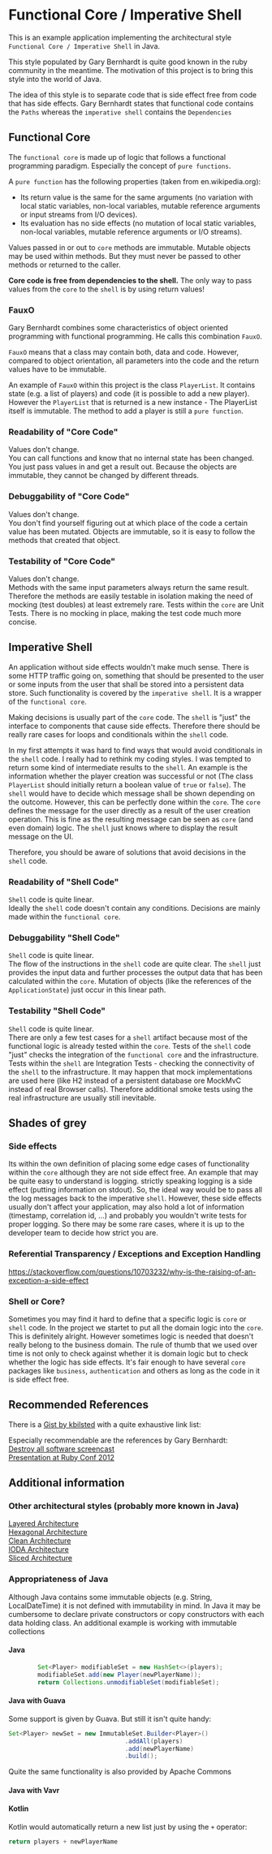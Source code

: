 # Functional Core / Imperative Shell

This is an example application implementing the architectural style `Functional Core / Imperative Shell` in Java.

This style populated by Gary Bernhardt is quite good known in the ruby community in the meantime. The motivation of this project is to bring this style into the world of Java.

The idea of this style is to separate code that is side effect free from code that has side effects. Gary Bernhardt states that functional code contains the `Paths` whereas the `imperative shell` contains the `Dependencies`

## Functional Core

The `functional core` is made up of logic that follows a functional programming paradigm. Especially the concept of `pure functions`.

A `pure function` has the following properties (taken from en.wikipedia.org):
- Its return value is the same for the same arguments (no variation with local static variables, non-local variables, mutable reference arguments or input streams from I/O devices).
- Its evaluation has no side effects (no mutation of local static variables, non-local variables, mutable reference arguments or I/O streams).

Values passed in or out to `core` methods are immutable. Mutable objects may be used within methods. But they must never be passed to other methods or returned to the caller.

**Core code is free from dependencies to the shell.** The only way to pass values from the `core` to the `shell` is by using return values!

### FauxO

Gary Bernhardt combines some characteristics of object oriented programming with functional programming. He calls this combination `FauxO`.

`FauxO` means that a class may contain both, data and code. However, compared to object orientation, all parameters into the code and the return values have to be immutable.

An example of `FauxO` within this project is the class `PlayerList`. It contains state (e.g. a list of players) and code (it is possible to add a new player). However the `PlayerList` that is returned is a new instance - The PlayerList itself is immutable. The method to add a player is still a `pure function`.

### Readability of "Core Code"

Values don't change.  
You can call functions and know that no internal state has been changed. You just pass values in and get a result out. Because the objects are immutable, they cannot be changed by different threads.

### Debuggability of "Core Code"

Values don't change.  
You don't find yourself figuring out at which place of the code a certain value has been mutated. Objects are immutable, so it is easy to follow the methods that created that object.

### Testability of "Core Code"

Values don't change.  
Methods with the same input parameters always return the same result. Therefore the methods are easily testable in isolation making the need of mocking (test doubles) at least extremely rare.
Tests within the `core` are Unit Tests. There is no mocking in place, making the test code much more concise.

## Imperative Shell

An application without side effects wouldn't make much sense. There is some HTTP traffic going on, something that should be presented to the user or some inputs from the user that shall be stored into a persistent data store. Such functionality is covered by the `imperative shell`. It is a wrapper of the `functional core`.

Making decisions is usually part of the `core` code. The `shell` is "just" the interface to components that cause side effects. Therefore there should be really rare cases for loops and conditionals within the `shell` code. 

In my first attempts it was hard to find ways that would avoid conditionals in the `shell` code. I really had to rethink my coding styles. I was tempted to return some kind of intermediate results to the `shell`.
An example is the information whether the player creation was successful or not (The class `PlayerList` should initially return a boolean value of `true` or `false`). The `shell` would have to decide which message shall be shown depending on the outcome. However, this can be perfectly done within the `core`. The `core` defines the message for the user directly as a result of the user creation operation. This is fine as the resulting message can be seen as `core` (and even domain) logic. The `shell` just knows where to display the result message on the UI. 

Therefore, you should be aware of solutions that avoid decisions in the `shell` code.  

### Readability of "Shell Code"

`Shell` code is quite linear.  
Ideally the `shell` code doesn't contain any conditions. Decisions are mainly made within the `functional core`.

### Debuggability "Shell Code"

`Shell` code is quite linear.  
The flow of the instructions in the `shell` code are quite clear. The `shell` just provides the input data and further processes the output data that has been calculated within the `core`. Mutation of objects (like the references of the `ApplicationState`) just occur in this linear path. 

### Testability "Shell Code"

`Shell` code is quite linear.  
There are only a few test cases for a `shell` artifact because most of the functional logic is already tested within the `core`. Tests of the `shell` code "just" checks the integration of the `functional core` and the infrastructure.
Tests within the `shell` are Integration Tests - checking the connectivity of the `shell` to the infrastructure. It may happen that mock implementations are used here (like H2 instead of a persistent database ore MockMvC instead of real Browser calls). Therefore additional smoke tests using the real infrastructure are usually still inevitable.

## Shades of grey

### Side effects
Its within the own definition of placing some edge cases of functionality within the `core` although they are not side effect free. An example that may be quite easy to understand is logging. strictly speaking logging is a side effect (putting information on stdout). So, the ideal way would be to pass all the log messages back to the imperative `shell`. However, these side effects usually don't affect your application, may also hold a lot of information (timestamp, correlation id, ...) and probably you wouldn't write tests for proper logging. So there may be some rare cases, where it is up to the developer team to decide how strict you are.

### Referential Transparency / Exceptions and Exception Handling
https://stackoverflow.com/questions/10703232/why-is-the-raising-of-an-exception-a-side-effect

### Shell or Core?
Sometimes you may find it hard to define that a specific logic is `core` or `shell` code. In the project we startet to put all the domain logic into the `core`. This is definitely alright.
However sometimes logic is needed that doesn't really belong to the business domain. The rule of thumb that we used over time is not only to check against whether it is domain logic but to check whether the logic has side effects.
It's fair enough to have several `core` packages like `business`, `authentication` and others as long as the code in it is side effect free. 

## Recommended References

There is a [Gist by kbilsted](https://gist.github.com/kbilsted/abdc017858cad68c3e7926b03646554e) with a quite exhaustive link list:

Especially recommendable are the references by Gary Bernhardt:  
[Destroy all software screencast](https://www.destroyallsoftware.com/screencasts/catalog/functional-core-imperative-shell)  
[Presentation at Ruby Conf 2012](https://www.youtube.com/watch?v=yTkzNHF6rMs)
  
## Additional information

### Other architectural styles (probably more known in Java)

[Layered Architecture](https://medium.com/code-smells/layered-architecture-f11bc04c5d6c)  
[Hexagonal Architecture](https://fideloper.com/hexagonal-architecture)  
[Clean Architecture](http://blog.cleancoder.com/uncle-bob/2012/08/13/the-clean-architecture.html)  
[IODA Architecture](http://blog.ralfw.de/2015/04/die-ioda-architektur.html)  
[Sliced Architecture](https://jimmybogard.com/vertical-slice-architecture/)

### Appropriateness of Java

Although Java contains some immutable objects (e.g. String, LocalDateTime) it is not defined with immutability in mind. In Java it may be cumbersome to declare private constructors or copy constructors with each data holding class. An additional example is working with immutable collections

#### Java

```java
        Set<Player> modifiableSet = new HashSet<>(players);
        modifiableSet.add(new Player(newPlayerName));
        return Collections.unmodifiableSet(modifiableSet);
```

#### Java with Guava

Some support is given by Guava. But still it isn't quite handy:

```java
Set<Player> newSet = new ImmutableSet.Builder<Player>()
                                .addAll(players)
                                .add(newPlayerName)
                                .build();
```

Quite the same functionality is also provided by Apache Commons

#### Java with Vavr

#### Kotlin

Kotlin would automatically return a new list just by using the `+` operator:

```kotlin
return players + newPlayerName
```
